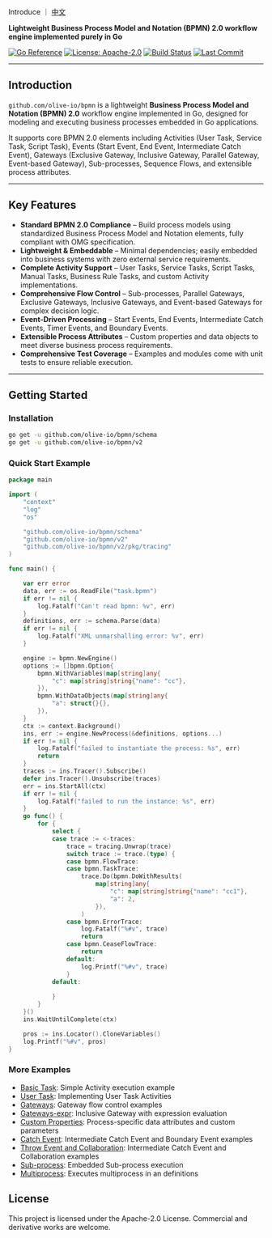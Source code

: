 Introduce ｜ [中文](https://github.com/olive-io/bpmn/tree/main/README_ZH.md)

**Lightweight Business Process Model and Notation (BPMN) 2.0 workflow engine implemented purely in Go**

[![Go Reference](https://pkg.go.dev/badge/github.com/olive-io/bpmn.svg)](https://pkg.go.dev/github.com/olive-io/bpmn)
[![License: Apache-2.0](https://img.shields.io/badge/license-Apache-blue.svg)](LICENSE.md)
[![Build Status](https://github.com/olive-io/bpmn/actions/workflows/main.yml/badge.svg?branch=main)](https://github.com/olive-io/bpmn/actions/workflows/main.yml?query=branch%3Amain)
[![Last Commit](https://img.shields.io/github/last-commit/olive-io/bpmn)](https://github.com/olive-io/bpmn/commits/main)

---

## Introduction

`github.com/olive-io/bpmn` is a lightweight **Business Process Model and Notation (BPMN) 2.0** workflow engine implemented in Go, designed for modeling and executing business processes embedded in Go applications.  

It supports core BPMN 2.0 elements including Activities (User Task, Service Task, Script Task), Events (Start Event, End Event, Intermediate Catch Event), Gateways (Exclusive Gateway, Inclusive Gateway, Parallel Gateway, Event-based Gateway), Sub-processes, Sequence Flows, and extensible process attributes.

---

## Key Features

- **Standard BPMN 2.0 Compliance** – Build process models using standardized Business Process Model and Notation elements, fully compliant with OMG specification.
- **Lightweight & Embeddable** – Minimal dependencies; easily embedded into business systems with zero external service requirements.
- **Complete Activity Support** – User Tasks, Service Tasks, Script Tasks, Manual Tasks, Business Rule Tasks, and custom Activity implementations.
- **Comprehensive Flow Control** – Sub-processes, Parallel Gateways, Exclusive Gateways, Inclusive Gateways, and Event-based Gateways for complex decision logic.
- **Event-Driven Processing** – Start Events, End Events, Intermediate Catch Events, Timer Events, and Boundary Events.
- **Extensible Process Attributes** – Custom properties and data objects to meet diverse business process requirements.
- **Comprehensive Test Coverage** – Examples and modules come with unit tests to ensure reliable execution.

---

## Getting Started

### Installation

```bash
go get -u github.com/olive-io/bpmn/schema
go get -u github.com/olive-io/bpmn/v2
```

### Quick Start Example
```go
package main

import (
	"context"
	"log"
	"os"

	"github.com/olive-io/bpmn/schema"
	"github.com/olive-io/bpmn/v2"
	"github.com/olive-io/bpmn/v2/pkg/tracing"
)

func main() {

	var err error
	data, err := os.ReadFile("task.bpmn")
	if err != nil {
		log.Fatalf("Can't read bpmn: %v", err)
	}
	definitions, err := schema.Parse(data)
	if err != nil {
		log.Fatalf("XML unmarshalling error: %v", err)
	}

	engine := bpmn.NewEngine()
	options := []bpmn.Option{
		bpmn.WithVariables(map[string]any{
			"c": map[string]string{"name": "cc"},
		}),
		bpmn.WithDataObjects(map[string]any{
			"a": struct{}{},
		}),
	}
	ctx := context.Background()
	ins, err := engine.NewProcess(&definitions, options...)
	if err != nil {
		log.Fatalf("failed to instantiate the process: %s", err)
		return
	}
	traces := ins.Tracer().Subscribe()
	defer ins.Tracer().Unsubscribe(traces)
	err = ins.StartAll(ctx)
	if err != nil {
		log.Fatalf("failed to run the instance: %s", err)
	}
	go func() {
		for {
			select {
			case trace := <-traces:
				trace = tracing.Unwrap(trace)
				switch trace := trace.(type) {
				case bpmn.FlowTrace:
				case bpmn.TaskTrace:
					trace.Do(bpmn.DoWithResults(
						map[string]any{
							"c": map[string]string{"name": "cc1"},
							"a": 2,
						}),
					)
				case bpmn.ErrorTrace:
					log.Fatalf("%#v", trace)
					return
				case bpmn.CeaseFlowTrace:
					return
				default:
					log.Printf("%#v", trace)
				}
			default:
                
			}
		}
	}()
	ins.WaitUntilComplete(ctx)

	pros := ins.Locator().CloneVariables()
	log.Printf("%#v", pros)
}

```

### More Examples
- [Basic Task](https://github.com/olive-io/bpmn/tree/main/examples/basic): Simple Activity execution example
- [User Task](https://github.com/olive-io/bpmn/tree/main/examples/user_task): Implementing User Task Activities
- [Gateways](https://github.com/olive-io/bpmn/tree/main/examples/gateway): Gateway flow control examples
- [Gateways-expr](https://github.com/olive-io/bpmn/tree/main/examples/gateway_expr): Inclusive Gateway with expression evaluation
- [Custom Properties](https://github.com/olive-io/bpmn/tree/main/examples/properties): Process-specific data attributes and custom parameters
- [Catch Event](https://github.com/olive-io/bpmn/tree/main/examples/catch_event): Intermediate Catch Event and Boundary Event examples
- [Throw Event and Collaboration](https://github.com/olive-io/bpmn/tree/main/examples/collaboration): Intermediate Catch Event and Collaboration examples
- [Sub-process](https://github.com/olive-io/bpmn/tree/main/examples/subprocess): Embedded Sub-process execution
- [Multiprocess](https://github.com/olive-io/bpmn/tree/main/examples/multiprocess): Executes multiprocess in an definitions

## License

This project is licensed under the Apache-2.0 License. Commercial and derivative works are welcome.